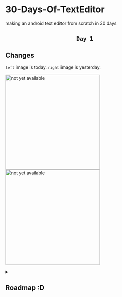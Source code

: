 # 30-Days-Of-TextEditor
making an android text editor from scratch in 30 days

<div align="center">
  
  ## `Day 1`
</div>

## Changes
`left` image is today. `right` image is yesterday.

<img src="docs/ss1.jpg" alt="not yet available" width="300"><img src="docs/ss2.jpg" alt="not yet available" width="300">

<details>
  <summary>

## Roadmap :D

  </summary>

  ### Week 1
  OCT 31-1: setting up<br>
  NOV 2-3: render string as text on canvas<br>
  NOV 4-5: tap positioning<br>
  NOV 6: polish<br>

  ### Week 2
  NOV 7-8: text wrapping<br>
  NOV 9-10: keyboard input<br>
  NOV 11-12: scrolling<br>
  NOV 13: polish<br>

  ### Week 3
  NOV 14-15: scrolling and flinging<br>
  NOV 16-17: pinch to zoom<br>
  NOV 18-19: horizontal scrolling<br>
  NOV 20: polish<br>

  ### Week 4 +2 days
  NOV 21-22: text selection with long-press<br>
  NOV 23-24: selection handles<br>
  NOV 25-26: cut, copy, paste<br>
  NOV 27-28: file editing<br>
  NOV 29: CELEBRATE🎉<br>
</details>
